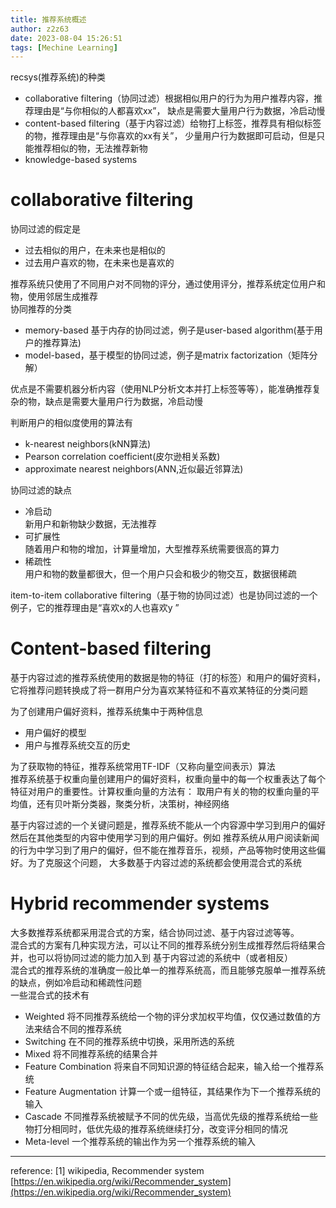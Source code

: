 ```yaml
---
title: 推荐系统概述
author: z2z63
date: 2023-08-04 15:26:51
tags: [Mechine Learning]
---
```

recsys(推荐系统)的种类

- collaborative filtering（协同过滤）根据相似用户的行为为用户推荐内容，推荐理由是“与你相似的人都喜欢xx”，
  缺点是需要大量用户行为数据，冷启动慢
- content-based filtering（基于内容过滤）给物打上标签，推荐具有相似标签的物，推荐理由是“与你喜欢的xx有关”，
  少量用户行为数据即可启动，但是只能推荐相似的物，无法推荐新物
- knowledge-based systems

# collaborative filtering

协同过滤的假定是

- 过去相似的用户，在未来也是相似的
- 过去用户喜欢的物，在未来也是喜欢的

推荐系统只使用了不同用户对不同物的评分，通过使用评分，推荐系统定位用户和物，使用邻居生成推荐  
协同推荐的分类

- memory-based 基于内存的协同过滤，例子是user-based algorithm(基于用户的推荐算法)
- model-based，基于模型的协同过滤，例子是matrix factorization（矩阵分解）

优点是不需要机器分析内容（使用NLP分析文本并打上标签等等），能准确推荐复杂的物，缺点是需要大量用户行为数据，冷启动慢

判断用户的相似度使用的算法有

- k-nearest neighbors(kNN算法)
- Pearson correlation coefficient(皮尔逊相关系数)
- approximate nearest neighbors(ANN,近似最近邻算法)

协同过滤的缺点

- 冷启动  
  新用户和新物缺少数据，无法推荐
- 可扩展性  
  随着用户和物的增加，计算量增加，大型推荐系统需要很高的算力
- 稀疏性  
  用户和物的数量都很大，但一个用户只会和极少的物交互，数据很稀疏

item-to-item collaborative filtering（基于物的协同过滤）也是协同过滤的一个例子，它的推荐理由是“喜欢x的人也喜欢y ”

# Content-based filtering

基于内容过滤的推荐系统使用的数据是物的特征（打的标签）和用户的偏好资料，
它将推荐问题转换成了将一群用户分为喜欢某特征和不喜欢某特征的分类问题

为了创建用户偏好资料，推荐系统集中于两种信息

- 用户偏好的模型
- 用户与推荐系统交互的历史

为了获取物的特征，推荐系统常用TF-IDF（又称向量空间表示）算法  
推荐系统基于权重向量创建用户的偏好资料，权重向量中的每一个权重表达了每个特征对用户的重要性。计算权重向量的方法有：
取用户有关的物的权重向量的平均值，还有贝叶斯分类器，聚类分析，决策树，神经网络

基于内容过滤的一个关键问题是，推荐系统不能从一个内容源中学习到用户的偏好然后在其他类型的内容中使用学习到的用户偏好。例如
推荐系统从用户阅读新闻的行为中学习到了用户的偏好，但不能在推荐音乐，视频，产品等物时使用这些偏好。为了克服这个问题，
大多数基于内容过滤的系统都会使用混合式的系统
# Hybrid recommender systems
大多数推荐系统都采用混合式的方案，结合协同过滤、基于内容过滤等等。  
混合式的方案有几种实现方法，可以让不同的推荐系统分别生成推荐然后将结果合并，也可以将协同过滤的能力加入到
基于内容过滤的系统中（或者相反）  
混合式的推荐系统的准确度一般比单一的推荐系统高，而且能够克服单一推荐系统的缺点，例如冷启动和稀疏性问题  
一些混合式的技术有
- Weighted
  将不同推荐系统给一个物的评分求加权平均值，仅仅通过数值的方法来结合不同的推荐系统
- Switching
  在不同的推荐系统中切换，采用所选的系统
- Mixed
  将不同推荐系统的结果合并
- Feature Combination
  将来自不同知识源的特征结合起来，输入给一个推荐系统
- Feature Augmentation
  计算一个或一组特征，其结果作为下一个推荐系统的输入
- Cascade
  不同推荐系统被赋予不同的优先级，当高优先级的推荐系统给一些物打分相同时，低优先级的推荐系统继续打分，改变评分相同的情况
- Meta-level
  一个推荐系统的输出作为另一个推荐系统的输入

---
reference:
[1] wikipedia, Recommender system [https://en.wikipedia.org/wiki/Recommender_system](https://en.wikipedia.org/wiki/Recommender_system)